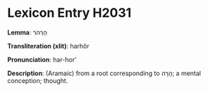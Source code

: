 # Lexicon Entry H2031

**Lemma**: הַרְהֹר

**Transliteration (xlit)**: harhôr

**Pronunciation**: har-hor'

**Description**:
(Aramaic) from a root corresponding to הָרָה; a mental conception; thought.
